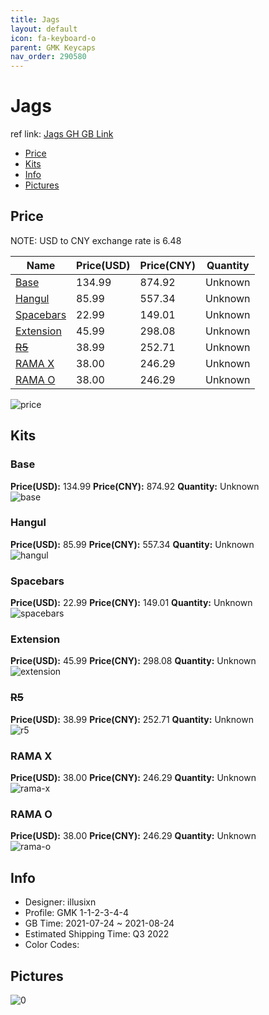 ```yaml
---
title: Jags 
layout: default
icon: fa-keyboard-o
parent: GMK Keycaps
nav_order: 290580
---
```


# Jags 

ref link: [Jags GH GB Link](https://geekhack.org/index.php?topic=113937.0)

* [Price](#price)
* [Kits](#kits)
* [Info](#info)
* [Pictures](#pictures)

## Price

NOTE: USD to CNY exchange rate is 6.48

| Name          | Price(USD)   |  Price(CNY) | Quantity |
| ------------- | ------------ |  ---------- | -------- |
|[Base](#base)|134.99|874.92|Unknown|
|[Hangul](#hangul)|85.99|557.34|Unknown|
|[Spacebars](#spacebars)|22.99|149.01|Unknown|
|[Extension](#extension)|45.99|298.08|Unknown|
|[~~R5~~](#r5)|38.99|252.71|Unknown|
|[RAMA X](#rama-x)|38.00|246.29|Unknown|
|[RAMA O](#rama-o)|38.00|246.29|Unknown|

<img src="{{ 'assets/images/gmk-keycaps/Jags/price.png' | relative_url }}" alt="price" class="image featured">

## Kits
### Base  
**Price(USD):** 134.99	**Price(CNY):** 874.92	**Quantity:** Unknown  
<img src="{{ 'assets/images/gmk-keycaps/Jags/kits_pics/base.png' | relative_url }}" alt="base" class="image featured">

### Hangul  
**Price(USD):** 85.99	**Price(CNY):** 557.34	**Quantity:** Unknown  
<img src="{{ 'assets/images/gmk-keycaps/Jags/kits_pics/hangul.png' | relative_url }}" alt="hangul" class="image featured">

### Spacebars  
**Price(USD):** 22.99	**Price(CNY):** 149.01	**Quantity:** Unknown  
<img src="{{ 'assets/images/gmk-keycaps/Jags/kits_pics/spacebars.png' | relative_url }}" alt="spacebars" class="image featured">

### Extension  
**Price(USD):** 45.99	**Price(CNY):** 298.08	**Quantity:** Unknown  
<img src="{{ 'assets/images/gmk-keycaps/Jags/kits_pics/extension.png' | relative_url }}" alt="extension" class="image featured">

### ~~R5~~  
**Price(USD):** 38.99	**Price(CNY):** 252.71	**Quantity:** Unknown  
<img src="{{ 'assets/images/gmk-keycaps/Jags/kits_pics/r5.png' | relative_url }}" alt="r5" class="image featured">

### RAMA X  
**Price(USD):** 38.00	**Price(CNY):** 246.29	**Quantity:** Unknown  
<img src="{{ 'assets/images/gmk-keycaps/Jags/kits_pics/rama-x.png' | relative_url }}" alt="rama-x" class="image featured">

### RAMA O  
**Price(USD):** 38.00	**Price(CNY):** 246.29	**Quantity:** Unknown  
<img src="{{ 'assets/images/gmk-keycaps/Jags/kits_pics/rama-o.png' | relative_url }}" alt="rama-o" class="image featured">

## Info
* Designer: illusixn  
* Profile: GMK 1-1-2-3-4-4  
* GB Time: 2021-07-24 ~ 2021-08-24  
* Estimated Shipping Time: Q3 2022  
* Color Codes:  


## Pictures  
<img src="{{ 'assets/images/gmk-keycaps/Jags/rendering_pics/0.png' | relative_url }}" alt="0" class="image featured">
